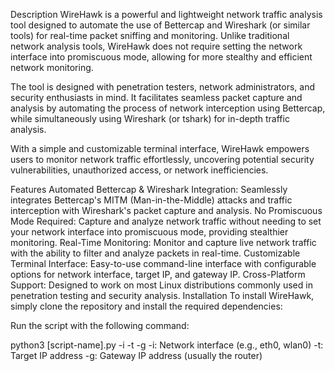 
Description
WireHawk is a powerful and lightweight network traffic analysis tool designed to automate the use of Bettercap and Wireshark (or similar tools) for real-time packet sniffing and monitoring. 
Unlike traditional network analysis tools, WireHawk does not require setting the network interface into promiscuous mode, allowing for more stealthy and efficient network monitoring.

The tool is designed with penetration testers, network administrators, and security enthusiasts in mind. It facilitates seamless packet capture and analysis by automating the process of network interception using Bettercap, 
while simultaneously using Wireshark (or tshark) for in-depth traffic analysis.

With a simple and customizable terminal interface, WireHawk empowers users to monitor network traffic effortlessly, uncovering potential security vulnerabilities, unauthorized access, or network inefficiencies.

Features
Automated Bettercap & Wireshark Integration: Seamlessly integrates Bettercap's MITM (Man-in-the-Middle) attacks and traffic interception with Wireshark's packet capture and analysis.
No Promiscuous Mode Required: Capture and analyze network traffic without needing to set your network interface into promiscuous mode, providing stealthier monitoring.
Real-Time Monitoring: Monitor and capture live network traffic with the ability to filter and analyze packets in real-time.
Customizable Terminal Interface: Easy-to-use command-line interface with configurable options for network interface, target IP, and gateway IP.
Cross-Platform Support: Designed to work on most Linux distributions commonly used in penetration testing and security analysis.
Installation
To install WireHawk, simply clone the repository and install the required dependencies:


Run the script with the following command:


python3 [script-name].py -i <interface> -t <target-ip> -g <gateway-ip>
-i: Network interface (e.g., eth0, wlan0)
-t: Target IP address
-g: Gateway IP address (usually the router)
